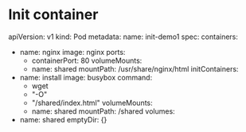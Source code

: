 # Init container
apiVersion: v1
kind: Pod
metadata:
  name: init-demo1
spec:
  containers:
  -  name: nginx
     image: nginx
     ports:
     - containerPort: 80
     volumeMounts:
     -  name: shared
        mountPath: /usr/share/nginx/html
  initContainers:
  -  name: install
     image: busybox
     command:
     - wget
     - "-O"
     - "/shared/index.html"
     volumeMounts:
     -  name: shared
        mountPath: /shared
  volumes:
  - name: shared
    emptyDir: {}
